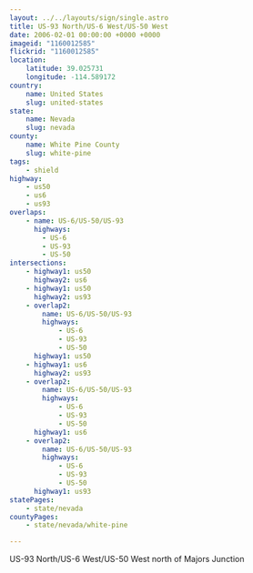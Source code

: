 ```yaml
---
layout: ../../layouts/sign/single.astro
title: US-93 North/US-6 West/US-50 West
date: 2006-02-01 00:00:00 +0000 +0000
imageid: "1160012585"
flickrid: "1160012585"
location:
    latitude: 39.025731
    longitude: -114.589172
country:
    name: United States
    slug: united-states
state:
    name: Nevada
    slug: nevada
county:
    name: White Pine County
    slug: white-pine
tags:
    - shield
highway:
    - us50
    - us6
    - us93
overlaps:
    - name: US-6/US-50/US-93
      highways:
        - US-6
        - US-93
        - US-50
intersections:
    - highway1: us50
      highway2: us6
    - highway1: us50
      highway2: us93
    - overlap2:
        name: US-6/US-50/US-93
        highways:
            - US-6
            - US-93
            - US-50
      highway1: us50
    - highway1: us6
      highway2: us93
    - overlap2:
        name: US-6/US-50/US-93
        highways:
            - US-6
            - US-93
            - US-50
      highway1: us6
    - overlap2:
        name: US-6/US-50/US-93
        highways:
            - US-6
            - US-93
            - US-50
      highway1: us93
statePages:
    - state/nevada
countyPages:
    - state/nevada/white-pine

---
```

US-93 North/US-6 West/US-50 West north of Majors Junction